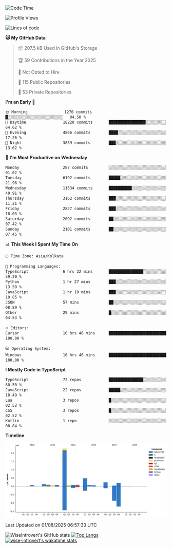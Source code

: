 <!--START_SECTION:waka-->
![Code Time](http://img.shields.io/badge/Code%20Time-2%2C421%20hrs%2048%20mins-blue)

![Profile Views](http://img.shields.io/badge/Profile%20Views-0-blue)

![Lines of code](https://img.shields.io/badge/From%20Hello%20World%20I%27ve%20Written-4.0%20million%20lines%20of%20code-blue)

**🐱 My GitHub Data** 

> 📦 207.5 kB Used in GitHub's Storage 
 > 
> 🏆 59 Contributions in the Year 2025
 > 
> 🚫 Not Opted to Hire
 > 
> 📜 115 Public Repositories 
 > 
> 🔑 53 Private Repositories 
 > 
**I'm an Early 🐤** 

```text
🌞 Morning                1270 commits        █░░░░░░░░░░░░░░░░░░░░░░░░   04.50 % 
🌆 Daytime                18220 commits       ████████████████░░░░░░░░░   64.62 % 
🌃 Evening                4866 commits        ████░░░░░░░░░░░░░░░░░░░░░   17.26 % 
🌙 Night                  3839 commits        ███░░░░░░░░░░░░░░░░░░░░░░   13.62 % 
```
📅 **I'm Most Productive on Wednesday** 

```text
Monday                   287 commits         ░░░░░░░░░░░░░░░░░░░░░░░░░   01.02 % 
Tuesday                  6192 commits        █████░░░░░░░░░░░░░░░░░░░░   21.96 % 
Wednesday                11534 commits       ██████████░░░░░░░░░░░░░░░   40.91 % 
Thursday                 3162 commits        ███░░░░░░░░░░░░░░░░░░░░░░   11.21 % 
Friday                   2827 commits        ███░░░░░░░░░░░░░░░░░░░░░░   10.03 % 
Saturday                 2092 commits        ██░░░░░░░░░░░░░░░░░░░░░░░   07.42 % 
Sunday                   2101 commits        ██░░░░░░░░░░░░░░░░░░░░░░░   07.45 % 
```


📊 **This Week I Spent My Time On** 

```text
🕑︎ Time Zone: Asia/Kolkata

💬 Programming Languages: 
TypeScript               6 hrs 22 mins       ███████████████░░░░░░░░░░   59.20 % 
Python                   1 hr 27 mins        ███░░░░░░░░░░░░░░░░░░░░░░   13.50 % 
JavaScript               1 hr 10 mins        ███░░░░░░░░░░░░░░░░░░░░░░   10.85 % 
JSON                     57 mins             ██░░░░░░░░░░░░░░░░░░░░░░░   08.89 % 
Other                    29 mins             █░░░░░░░░░░░░░░░░░░░░░░░░   04.53 % 

🔥 Editors: 
Cursor                   10 hrs 46 mins      █████████████████████████   100.00 % 

💻 Operating System: 
Windows                  10 hrs 46 mins      █████████████████████████   100.00 % 
```

**I Mostly Code in TypeScript** 

```text
TypeScript               72 repos            ███████████████░░░░░░░░░░   60.50 % 
JavaScript               22 repos            █████░░░░░░░░░░░░░░░░░░░░   18.49 % 
Lua                      3 repos             █░░░░░░░░░░░░░░░░░░░░░░░░   02.52 % 
CSS                      3 repos             █░░░░░░░░░░░░░░░░░░░░░░░░   02.52 % 
Kotlin                   1 repo              ░░░░░░░░░░░░░░░░░░░░░░░░░   00.84 % 
```



**Timeline**

![Lines of Code chart](https://raw.githubusercontent.com/wise-introvert/wise-introvert/master/assets/bar_graph.png)


 Last Updated on 01/08/2025 06:57:33 UTC
<!--END_SECTION:waka-->

![WiseIntrovert's GitHub stats](https://github-readme-stats.vercel.app/api?username=wise-introvert&count_private=true&show_icons=true)
[![Top Langs](https://github-readme-stats.vercel.app/api/top-langs/?username=wise-introvert&langs_count=10)](https://github.com/anuraghazra/github-readme-stats)
[![wise-introvert's wakatime stats](https://github-readme-stats.vercel.app/api/wakatime?username=wiseintrovert)](https://github.com/anuraghazra/github-readme-stats)
